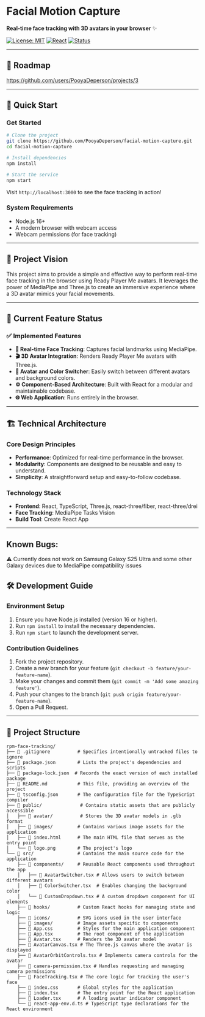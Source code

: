 <div align="left">
  
  
  # Facial Motion Capture
  
  **Real-time face tracking with 3D avatars in your browser** ✨
  
  [![License: MIT](https://img.shields.io/badge/License-MIT-yellow.svg)](https://opensource.org/licenses/MIT)
  [![React](https://img.shields.io/badge/React-18.2.0-blue.svg)](https://reactjs.org/)
  [![Status](https://img.shields.io/badge/Status-Active-brightgreen.svg)]()
  
</div>

---

  ## 🎯 Roadmap
  https://github.com/users/PooyaDeperson/projects/3

---

## 🚀 Quick Start

### Get Started
```bash
# Clone the project
git clone https://github.com/PooyaDeperson/facial-motion-capture.git
cd facial-motion-capture

# Install dependencies
npm install

# Start the service
npm start
```

Visit `http://localhost:3000` to see the face tracking in action!

### System Requirements
- Node.js 16+
- A modern browser with webcam access
- Webcam permissions (for face tracking)

---

## 💫 Project Vision

This project aims to provide a simple and effective way to perform real-time face tracking in the browser using Ready Player Me avatars.
It leverages the power of MediaPipe and Three.js to create an immersive experience where a 3D avatar mimics your facial movements.

---

## 🎯 Current Feature Status

### ✅ Implemented Features
- **🎤 Real-time Face Tracking**: Captures facial landmarks using MediaPipe.
- **🎬 3D Avatar Integration**: Renders Ready Player Me avatars with Three.js.
- **🎨 Avatar and Color Switcher**: Easily switch between different avatars and background colors.
- **⚙️ Component-Based Architecture**: Built with React for a modular and maintainable codebase.
- **🌐 Web Application**: Runs entirely in the browser.

---

## 🏗️ Technical Architecture

### Core Design Principles
- **Performance**: Optimized for real-time performance in the browser.
- **Modularity**: Components are designed to be reusable and easy to understand.
- **Simplicity**: A straightforward setup and easy-to-follow codebase.

### Technology Stack
- **Frontend**: React, TypeScript, Three.js, react-three/fiber, react-three/drei
- **Face Tracking**: MediaPipe Tasks Vision
- **Build Tool**: Create React App

---


## Known Bugs:

⚠️ Currently does not work on Samsung Galaxy S25 Ultra and some other Galaxy devices due to MediaPipe compatibility issues


## 🛠️ Development Guide

### Environment Setup
1. Ensure you have Node.js installed (version 16 or higher).
2. Run `npm install` to install the necessary dependencies.
3. Run `npm start` to launch the development server.

### Contribution Guidelines
1. Fork the project repository.
2. Create a new branch for your feature (`git checkout -b feature/your-feature-name`).
3. Make your changes and commit them (`git commit -m 'Add some amazing feature'`).
4. Push your changes to the branch (`git push origin feature/your-feature-name`).
5. Open a Pull Request.


---

## 📁 Project Structure

```
rpm-face-tracking/
├── 📄 .gitignore          # Specifies intentionally untracked files to ignore
├── 📄 package.json        # Lists the project's dependencies and scripts
├── 📄 package-lock.json  # Records the exact version of each installed package
├── 📄 README.md           # This file, providing an overview of the project
├── 📄 tsconfig.json       # The configuration file for the TypeScript compiler
├── 📁 public/              # Contains static assets that are publicly accessible
│   ├── 📁 avatar/          # Stores the 3D avatar models in .glb format
│   ├── 📁 images/         # Contains various image assets for the application
│   ├── 📄 index.html      # The main HTML file that serves as the entry point
│   └── 📄 logo.png        # The project's logo
└── 📁 src/                # Contains the main source code for the application
    ├── 📁 components/     # Reusable React components used throughout the app
    │   ├── 📄 AvatarSwitcher.tsx # Allows users to switch between different avatars
    │   ├── 📄 ColorSwitcher.tsx  # Enables changing the background color
    │   └── 📄 CustomDropdown.tsx # A custom dropdown component for UI elements
    ├── 📁 hooks/          # Custom React hooks for managing state and logic
    ├── 📁 icons/          # SVG icons used in the user interface
    ├── 📁 images/         # Image assets specific to components
    ├── 📄 App.css         # Styles for the main application component
    ├── 📄 App.tsx         # The root component of the application
    ├── 📄 Avatar.tsx      # Renders the 3D avatar model
    ├── 📄 AvatarCanvas.tsx # The Three.js canvas where the avatar is displayed
    ├── 📄 AvatarOrbitControls.tsx # Implements camera controls for the avatar
    ├── 📄 camera-permission.tsx # Handles requesting and managing camera permissions
    ├── 📄 FaceTracking.tsx # The core logic for tracking the user's face
    ├── 📄 index.css       # Global styles for the application
    ├── 📄 index.tsx       # The entry point for the React application
    ├── 📄 Loader.tsx      # A loading avatar indicator component
    └── 📄 react-app-env.d.ts # TypeScript type declarations for the React environment
```
